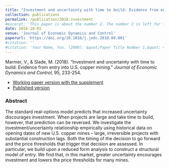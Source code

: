 ```yaml
---
title: "Investment and uncertainty with time to build: Evidence from entry into U.S. copper mining"
collection: publications
permalink: /publication/2018-investment
#excerpt: 'This paper is about the number 2. The number 2 is left for future work.'
date: 2018-10-01
venue: 'Journal of Economic Dynamics and Control'
paperurl: 'https://doi.org/10.1016/j.jedc.2018.09.001'
#citation: ''
#citation: 'Your Name, You. (2009). &quot;Paper Title Number 1.&quot; <i>Journal 1</i>. 1(1).'
---
```

Marmer, V., & Slade, M. (2018). &ldquo;Investment and uncertainty with time to build: Evidence from entry into U.S. copper mining.&rdquo; <i>Journal of Economic Dynamics and Control</i>, 95, 233-254.

- [Working paper version with the supplement](/files/TTBJEDC2.pdf)
- [Published version](https://doi.org/10.1016/j.jedc.2018.09.001)

### Abstract 

The standard real-options model predicts that increased uncertainty discourages investment. When projects are large and take time to build, however, that prediction can be reversed. We investigate the investment/uncertainty relationship empirically using historical data on opening dates of new U.S. copper mines – large, irreversible projects with substantial construction lags. Both the timing of the decision to go forward and the price thresholds that trigger that decision are assessed. In particular, we build upon a reduced form analysis to construct a structural model of entry. We find that, in this market, greater uncertainty encourages investment and lowers the price thresholds for many mines.